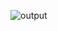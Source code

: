 ![output](https://github.com/Yogesh1101/IoFactory-Max-Profit-Problem/assets/114221824/2f64eef3-bf47-4dc4-9de5-34ce94d0f3fc)
